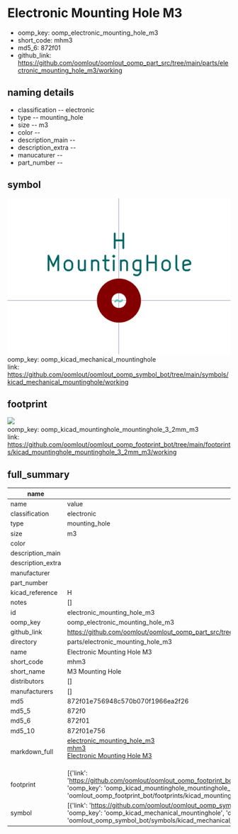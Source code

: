 # Electronic Mounting Hole M3

  
* oomp_key: oomp_electronic_mounting_hole_m3 
* short_code: mhm3
* md5_6: 872f01  
* github_link: https://github.com/oomlout/oomlout_oomp_part_src/tree/main/parts/electronic_mounting_hole_m3/working  
## naming details
* classification -- electronic
* type -- mounting_hole
* size -- m3
* color -- 
* description_main -- 
* description_extra -- 
* manucaturer -- 
* part_number -- 



## symbol

![](symbol/0/working/working_600.png)  
oomp_key: oomp_kicad_mechanical_mountinghole  
link: https://github.com/oomlout/oomlout_oomp_symbol_bot/tree/main/symbols/kicad_mechanical_mountinghole/working  

## footprint

![](footprint/0/working/working_600.png)  
oomp_key: oomp_kicad_mountinghole_mountinghole_3_2mm_m3  
link: https://github.com/oomlout/oomlout_oomp_footprint_bot/tree/main/footprints/kicad_mountinghole_mountinghole_3_2mm_m3/working  

## full_summary
| name | value | 
| --- | --- | 
| name | value | 
| classification | electronic | 
| type | mounting_hole | 
| size | m3 | 
| color |  | 
| description_main |  | 
| description_extra |  | 
| manufacturer |  | 
| part_number |  | 
| kicad_reference | H | 
| notes | [] | 
| id | electronic_mounting_hole_m3 | 
| oomp_key | oomp_electronic_mounting_hole_m3 | 
| github_link | https://github.com/oomlout/oomlout_oomp_part_src/tree/main/parts/electronic_mounting_hole_m3/working | 
| directory | parts/electronic_mounting_hole_m3 | 
| name | Electronic Mounting Hole M3 | 
| short_code | mhm3 | 
| short_name | M3 Mounting Hole | 
| distributors | [] | 
| manufacturers | [] | 
| md5 | 872f01e756948c570b070f1966ea2f26 | 
| md5_5 | 872f0 | 
| md5_6 | 872f01 | 
| md5_10 | 872f01e756 | 
| markdown_full | [electronic_mounting_hole_m3](https://github.com/oomlout/oomlout_oomp_part_src/tree/main/parts/electronic_mounting_hole_m3/working)<br>[mhm3](https://github.com/oomlout/oomlout_oomp_part_src/tree/main/parts/electronic_mounting_hole_m3/working)<br>[Electronic Mounting Hole M3](https://github.com/oomlout/oomlout_oomp_part_src/tree/main/parts/electronic_mounting_hole_m3/working)<br><br> | 
| footprint | [{'link': 'https://github.com/oomlout/oomlout_oomp_footprint_bot/tree/main/foootprntss/kicad_mountinghole_mountinghole_3_2mm_m3', 'oomp_key': 'oomp_kicad_mountinghole_mountinghole_3_2mm_m3', 'directory': 'oomlout_oomp_footprint_bot/footprints/kicad_mountinghole_mountinghole_3_2mm_m3//working/working.kicad_mod'}] | 
| symbol | [{'link': 'https://github.com/oomlout/oomlout_oomp_symbol_bot/tree/main/symbols/kicad_mechanical_mountinghole', 'oomp_key': 'oomp_kicad_mechanical_mountinghole', 'directory': 'oomlout_oomp_symbol_bot/symbols/kicad_mechanical_mountinghole//working/working.kicad_sym'}] | 
